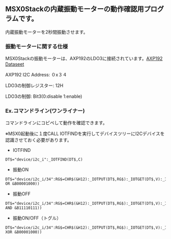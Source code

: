 ## MSX0Stackの内蔵振動モーターの動作確認用プログラムです。

内蔵振動モーターを2秒間振動させます。

### 振動モーターに関する仕様
MSX0Stackの振動モーターは、AXP192のLDO3に接続されています。[AXP192 Dataseet](https://github.com/m5stack/M5-Schematic/blob/master/Core/AXP192%20Datasheet_v1.1_en_draft_2211.pdf)

AXP192 I2C Address: ０x３４

LDO3の制御レジスター: 12H

LDO3の制御: Bit3(0:disable 1:enable)


### Ex.コマンドライン(ワンライナー)
コマンドラインにコピペして動作を確認できます。

※MSX0起動後に１度CALL IOTFINDを実行してデバイスツリーにI2Cデバイスを認識させておく必要があります。


- IOTFIND
```
DT$="device/i2c_i":_IOTFIND(DT$,C)
```


- 振動ON
```
DT$="device/i2c_i/34":RG$=CHR$(&H12):_IOTPUT(DT$,RG$):_IOTGET(DT$,V):_IOTPUT(DT$,RG$+CHR$(V OR &B00001000))
```

- 振動OFF
```
DT$="device/i2c_i/34":RG$=CHR$(&H12):_IOTPUT(DT$,RG$):_IOTGET(DT$,V):_IOTPUT(DT$,RG$+CHR$(V AND &B11110111))
```

- 振動ON/OFF（トグル）
```
DT$="device/i2c_i/34":RG$=CHR$(&H12):_IOTPUT(DT$,RG$):_IOTGET(DT$,V):_IOTPUT(DT$,RG$+CHR$(V XOR &B00001000))
```
